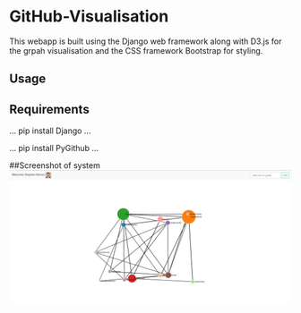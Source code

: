 # GitHub-Visualisation
This webapp is built using the Django web framework along with D3.js for the grpah visualisation and the CSS framework Bootstrap for styling.

## Usage

## Requirements
  
  ...
   pip install Django 
  ...
  
  ...
   pip install PyGithub
  ...

##Screenshot of system
![](systemScreenshot.png)
